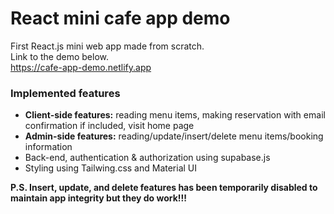 # React mini cafe app demo

First React.js mini web app made from scratch.  
Link to the demo below.  
https://cafe-app-demo.netlify.app

### Implemented features

- **Client-side features:** reading menu items, making reservation with email confirmation if included, visit home page
- **Admin-side features:** reading/update/insert/delete menu items/booking information
- Back-end, authentication & authorization using supabase.js
- Styling using Tailwing.css and Material UI

**P.S. Insert, update, and delete features has been temporarily disabled to maintain app integrity but they do work!!!**
